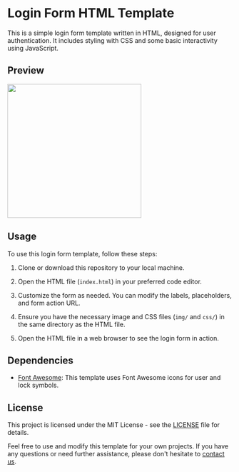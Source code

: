 # Login Form HTML Template

This is a simple login form template written in HTML, designed for user authentication. It includes styling with CSS and some basic interactivity using JavaScript.

## Preview

<img src='./img/form.jph' width = '300px'/>

## Usage

To use this login form template, follow these steps:

1. Clone or download this repository to your local machine.

2. Open the HTML file (`index.html`) in your preferred code editor.

3. Customize the form as needed. You can modify the labels, placeholders, and form action URL.

4. Ensure you have the necessary image and CSS files (`img/` and `css/`) in the same directory as the HTML file.

5. Open the HTML file in a web browser to see the login form in action.

## Dependencies

- [Font Awesome](https://fontawesome.com/): This template uses Font Awesome icons for user and lock symbols.

## License

This project is licensed under the MIT License - see the [LICENSE](LICENSE) file for details.

Feel free to use and modify this template for your own projects. If you have any questions or need further assistance, please don't hesitate to [contact us](mailto:studioarjun@gmail.com).

